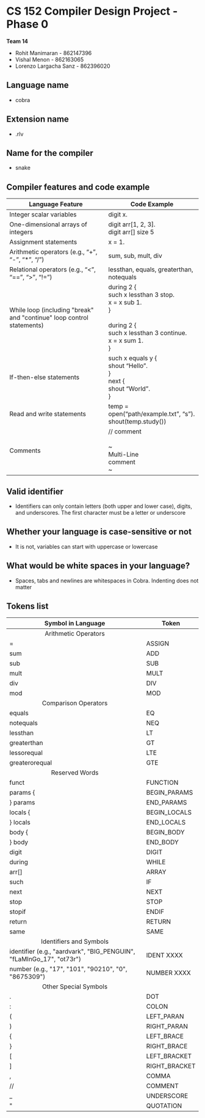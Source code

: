 # CS 152 Compiler Design Project - Phase 0

**Team 14**
* Rohit Manimaran - 862147396
* Vishal Menon - 862163065
* Lorenzo Largacha Sanz - 862396020

## Language name
* cobra

## Extension name
* .rlv

## Name for the compiler
* snake

## Compiler features and code example
| Language Feature                                                      | Code Example                                                                                                                     |
|-----------------------------------------------------------------------|----------------------------------------------------------------------------------------------------------------------------------|
| Integer scalar variables                                              | digit x.                                                                                                                         |
| One-dimensional arrays of integers                                    | digit arr[1, 2, 3].<br>digit arr[] size 5                                                                                                             |
| Assignment statements                                                 | x = 1.                                                                                                                           |
| Arithmetic operators (e.g., “+”, “-”, “*”, “/”)                       | sum, sub, mult, div                                                                                                              | 
| Relational operators (e.g., “<”, “==”, “>”, “!=”)                     | lessthan, equals, greaterthan, notequals                                                                                         |
| While loop (including "break" and "continue" loop control statements) | during 2 {<br>  such x lessthan 3 stop.<br>x = x sub 1.<br>}<br><br>during 2 {<br>  such x lessthan 3 continue.<br>x = x sum 1.<br>} |
| If-then-else statements                                               | such x equals y {<br>shout “Hello”.<br>}<br>next {<br>shout “World”.<br>}                                                        |
| Read and write statements                                             | temp = open(“path/example.txt”, “s”).<br>shout(temp.study())                                                                     |
| Comments                                                              | // comment<br><br>~<br>Multi-Line<br>comment<br>~                                                                          |

## Valid identifier
* Identifiers can only contain letters (both upper and lower case), digits, and underscores. The first character must be a letter or underscore

## Whether your language is case-sensitive or not
* It is not, variables can start with uppercase or lowercase

## What would be white spaces in your language?
* Spaces, tabs and newlines are whitespaces in Cobra. Indenting does not matter

## Tokens list
| Symbol in Language                                                   | Token         |
|----------------------------------------------------------------------|---------------|
| <center> Arithmetic Operators </center>                              |               |
| =                                                                    | ASSIGN        |
| sum                                                                  | ADD           | 
| sub                                                                  | SUB           |
| mult                                                                 | MULT          | 
| div                                                                  | DIV           | 
| mod                                                                  | MOD           |
| <center> Comparison Operators </center>                              |               | 
| equals                                                               | EQ            | 
| notequals                                                            | NEQ           |
| lessthan                                                             | LT            | 
| greaterthan                                                          | GT            | 
| lessorequal                                                          | LTE           |
| greaterorequal                                                       | GTE           | 
| <center> Reserved Words </center>                                    |               |
| funct                                                                | FUNCTION      | 
| params {                                                             | BEGIN_PARAMS  | 
| } params                                                             | END_PARAMS    |
| locals {                                                             | BEGIN_LOCALS  |
| } locals                                                             | END_LOCALS    |
| body {                                                               | BEGIN_BODY    |
| } body                                                               | END_BODY      |
| digit                                                                | DIGIT         |
| during                                                               | WHILE         | 
| arr[]                                                                | ARRAY         |
| such                                                                 | IF            | 
| next                                                                 | NEXT          |
| stop                                                                 | STOP          |
| stopif                                                               | ENDIF         |
| return                                                               | RETURN        |
| same                                                                 | SAME          |
| <center> Identifiers and Symbols </center>                           |               | 
| identifier (e.g., "aardvark", "BIG_PENGUIN", "fLaMInGo_17", "ot73r") | IDENT XXXX    | 
| number (e.g., "17", "101", "90210", "0", "8675309")                  | NUMBER XXXX   | 
| <center> Other Special Symbols </center>                             |               | 
| .                                                                    | DOT           |
| :                                                                    | COLON         |
| (                                                                    | LEFT_PARAN    |
| )                                                                    | RIGHT_PARAN   |
| {                                                                    | LEFT_BRACE    |
| }                                                                    | RIGHT_BRACE   | 
| [                                                                    | LEFT_BRACKET  | 
| ]                                                                    | RIGHT_BRACKET |
| ,                                                                    | COMMA         |
| //                                                                   | COMMENT       |
| _                                                                    | UNDERSCORE    |
| "                                                                    | QUOTATION     |
